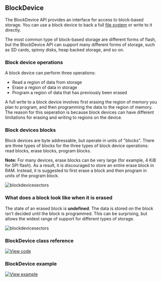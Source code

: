 ## BlockDevice

The BlockDevice API provides an interface for access to block-based storage. You can use a block device to back a full [file system](https://os.mbed.com/docs/development/reference/contributing-storage.html#contributing-filesystem) or write to it directly.

The most common type of block-based storage are different forms of flash, but the BlockDevice API can support many different forms of storage, such as SD cards, spinny disks, heap backed storage, and so on.

### Block device operations

A block device can perform three operations:
- Read a region of data from storage
- Erase a region of data in storage
- Program a region of data that has previously been erased

A full write to a block device involves first erasing the region of memory you plan to program, and then programming the data to the region of memory. The reason for this seperation is because block devices can have different limitations for erasing and writing to regions on the device.

### Block devices blocks

Block devices are byte addressable, but operate in units of "blocks". There are three types of blocks for the three types of block device operations: read blocks, erase blocks, program blocks.

**Note:** For many devices, erase blocks can be very large (for example, 4 KiB for SPI flash). As a result, it is discouraged to store an entire erase block in RAM. Instead, it is suggested to first erase a block and then program in units of the program block.

![blockdevicesectors](https://s3-us-west-2.amazonaws.com/mbed-os-docs-images/blockdevice_block_size.png)

### What does a block look like when it is erased

The state of an erased block is **undefined**. The data is stored on the block isn't decided until the block is programmed. This can be surprising, but allows the widest range of support for different types of storage.

![blockdevicesectors](https://s3-us-west-2.amazonaws.com/mbed-os-docs-images/eraseblock.png)

### BlockDevice class reference

[![View code](https://www.mbed.com/embed/?type=library)](http://os-doc-builder.test.mbed.com/docs/development/mbed-os-api-doxy/class_block_device.html)

### BlockDevice example

[![View example](https://www.mbed.com/embed/?type=example)](https://github.com/ARMmbed/mbed-os-example-blockdevice)

